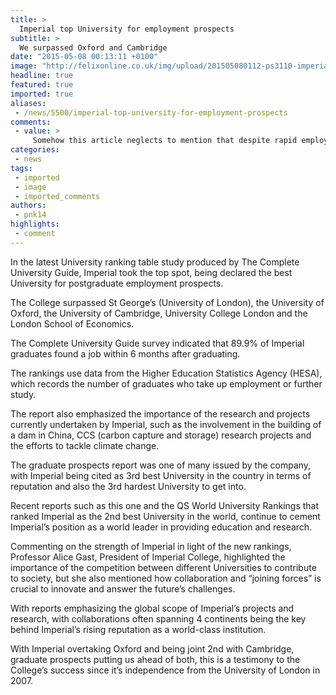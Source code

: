 ```yaml
---
title: >
  Imperial top University for employment prospects
subtitle: >
  We surpassed Oxford and Cambridge
date: "2015-05-08 00:13:11 +0100"
image: "http://felixonline.co.uk/img/upload/201505080112-ps3110-imperial_college_36479c.jpg"
headline: true
featured: true
imported: true
aliases:
 - /news/5500/imperial-top-university-for-employment-prospects
comments:
 - value: >
     Somehow this article neglects to mention that despite rapid employment the average earning of an Imperial student is quite far from those of Oxford and Cambridge landing accurately between Birmingham and Sheffield.,source <br>https://www.lovemoney.com/news/13851/the-university-that-leads-to-the-highest-salaries,That is a fair point, although in terms of fresh graduate earnings, Imperial students are the highest earners, however on a career length perspective we do not do as well as other universities.,The use of coupons is getting more and more popular these days. There are "coupon queens", Internet sites and television shows that all claim to have gotten things for free because of their couponing. They make it sound so easy but it does take a bit of effort and organization. The tips in this article can provide you with the secrets of couponing so you are able to secure your own savings. <br>UGG Outlet http://tiremaster.ca/ugg/
categories:
 - news
tags:
 - imported
 - image
 - imported_comments
authors:
 - pnk14
highlights:
 - comment
---
```


In the latest University ranking table study produced by The Complete University Guide, Imperial took the top spot, being declared the best University for postgraduate employment prospects.

The College surpassed St George’s (University of London), the University of Oxford, the University of Cambridge, University College London and the London School of Economics.

The Complete University Guide survey indicated that 89.9% of Imperial graduates found a job within 6 months after graduating.

The rankings use data from the Higher Education Statistics Agency (HESA), which records the number of graduates who take up employment or further study.

The report also emphasized the importance of the research and projects currently undertaken by Imperial, such as the involvement in the building of a dam in China, CCS (carbon capture and storage) research projects and the efforts to tackle climate change.

The graduate prospects report was one of many issued by the company, with Imperial being cited as 3rd best University in the country in terms of reputation and also the 3rd hardest University to get into.

Recent reports such as this one and the QS World University Rankings that ranked Imperial as the 2nd best University in the world, continue to cement Imperial’s position as a world leader in providing education and research.

Commenting on the strength of Imperial in light of the new rankings, Professor Alice Gast, President of Imperial College, highlighted the importance of the competition between different Universities to contribute to society, but she also mentioned how collaboration and “joining forces” is crucial to innovate and answer the future’s challenges.

With reports emphasizing the global scope of Imperial’s projects and research, with collaborations often spanning 4 continents being the key behind Imperial’s rising reputation as a world-class institution.

With Imperial overtaking Oxford and being joint 2nd with Cambridge, graduate prospects putting us ahead of both, this is a testimony to the College’s success since it’s independence from the University of London in 2007.
